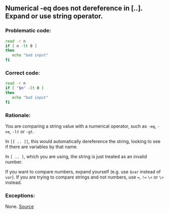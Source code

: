 ## Numerical -eq does not dereference in [..]. Expand or use string operator.

### Problematic code:

```sh
read -r n
if [ n -lt 0 ]
then
   echo "bad input"
fi
```

### Correct code:

```sh
read -r n
if [ "$n" -lt 0 ]
then
   echo "bad input"
fi
```
### Rationale:

You are comparing a string value with a numerical operator, such as `-eq`, `-ne`, `-lt` or `-gt`.

In `[[ .. ]]`, this would automatically dereference the string, looking to see if there are variables by that name.

In `[ .. ]`, which you are using, the string is just treated as an invalid number.

If you want to compare numbers, expand yourself (e.g. use `$var` instead of `var`). If you are trying to compare strings and not numbers, use `=`, `!=` `\<` or `\>` instead.

### Exceptions:

None.
[Source](https://github.com/koalaman/shellcheck/wiki/SC2170)

